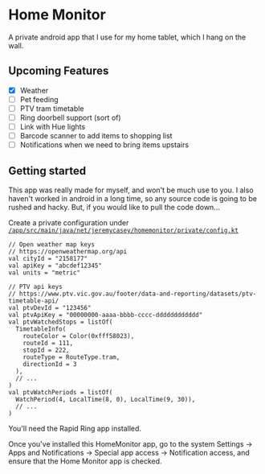 # Home Monitor

A private android app that I use for my home tablet, which I hang on the wall.

## Upcoming Features

* [X] Weather
* [ ] Pet feeding 
* [ ] PTV tram timetable
* [ ] Ring doorbell support (sort of)
* [ ] Link with Hue lights
* [ ] Barcode scanner to add items to shopping list
* [ ] Notifications when we need to bring items upstairs

## Getting started

This app was really made for myself, and won't be much use to you. I also haven't worked in android in a long time, so any source code is going to be rushed and hacky. But, if you would like to pull the code down... 

Create a private configuration under [`/app/src/main/java/net/jeremycasey/homemonitor/private/config.kt`](./app/src/main/java/net/jeremycasey/homemonitor/private/config.kt)

```
// Open weather map keys
// https://openweathermap.org/api
val cityId = "2158177"
val apiKey = "abcdef12345"
val units = "metric"

// PTV api keys
// https://www.ptv.vic.gov.au/footer/data-and-reporting/datasets/ptv-timetable-api/
val ptvDevId = "123456"
val ptvApiKey = "00000000-aaaa-bbbb-cccc-dddddddddddd"
val ptvWatchedStops = listOf(
  TimetableInfo(
    routeColor = Color(0xfff58023),
    routeId = 111,
    stopId = 222,
    routeType = RouteType.tram,
    directionId = 3
  ),
  // ...
)
val ptvWatchPeriods = listOf(
  WatchPeriod(4, LocalTime(8, 0), LocalTime(9, 30)),
  // ...
)
```

You'll need the Rapid Ring app installed.

Once you've installed this HomeMonitor app, go to the system Settings -> Apps and Notifications -> Special app access -> Notification access, and ensure that the Home Monitor app is checked.
